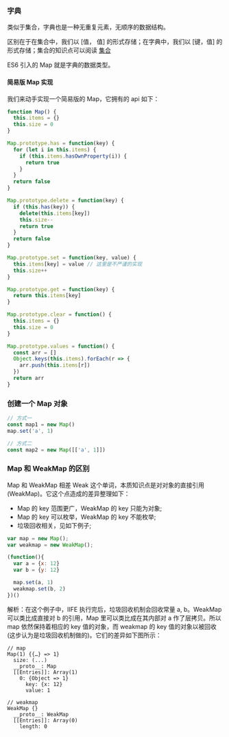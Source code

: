 ### 字典

类似于集合，字典也是一种无重复元素，无顺序的数据结构。

区别在于在集合中，我们以 [值， 值] 的形式存储；在字典中，我们以 [键，值] 的形式存储；集合的知识点可以阅读 [集合](https://github.com/MuYunyun/blog/blob/master/BasicSkill/algorithm/集合.md)

ES6 引入的 Map 就是字典的数据类型。

#### 简易版 Map 实现

我们来动手实现一个简易版的 Map，它拥有的 api 如下：

```js
function Map() {
  this.items = {}
  this.size = 0
}

Map.prototype.has = function(key) {
  for (let i in this.items) {
    if (this.items.hasOwnProperty(i)) {
      return true
    }
  }
  return false
}

Map.prototype.delete = function(key) {
  if (this.has(key)) {
    delete(this.items[key])
    this.size--
    return true
  }
  return false
}

Map.prototype.set = function(key, value) {
  this.items[key] = value // 这里是不严谨的实现
  this.size++
}

Map.prototype.get = function(key) {
  return this.items[key]
}

Map.prototype.clear = function() {
  this.items = {}
  this.size = 0
}

Map.prototype.values = function() {
  const arr = []
  Object.keys(this.items).forEach(r => {
    arr.push(this.items[r])
  })
  return arr
}
```

### 创建一个 Map 对象

```js
// 方式一
const map1 = new Map()
map.set('a', 1)

// 方式二
const map2 = new Map([['a', 1]])
```

### Map 和 WeakMap 的区别

Map 和 WeakMap 相差 Weak 这个单词，本质知识点是对对象的直接引用(WeakMap)。它这个点造成的差异整理如下：

* Map 的 key 范围更广，WeakMap 的 key 只能为对象;
* Map 的 key 可以枚举，WeakMap 的 key 不能枚举;
* 垃圾回收相关，见如下例子;

```js
var map = new Map();
var weakmap = new WeakMap();

(function(){
  var a = {x: 12}
  var b = {y: 12}

  map.set(a, 1)
  weakmap.set(b, 2)
})()
```

解析：在这个例子中，IIFE 执行完后，垃圾回收机制会回收常量 a, b。WeakMap 可以类比成直接对 b 的引用，Map 里可以类比成在其内部对 a 作了层拷贝。所以 map 依然保持着相应的 key 值的对象，而 weakmap 的 key 值的对象以被回收(这步认为是垃圾回收机制做的)。它们的差异如下图所示：

```
// map
Map(1) {{…} => 1}
  size: (...)
  __proto__: Map
  [[Entries]]: Array(1)
    0: {Object => 1}
      key: {x: 12}
      value: 1

// weakmap
WeakMap {}
  __proto__: WeakMap
  [[Entries]]: Array(0)
    length: 0
```